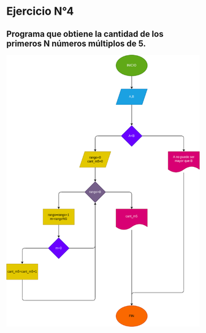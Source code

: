 # Ejercicio N°4
## Programa que obtiene la cantidad de los primeros N números múltiplos de 5.

![Diagrama de flujo](diagrama.png " diagrama de flujo")